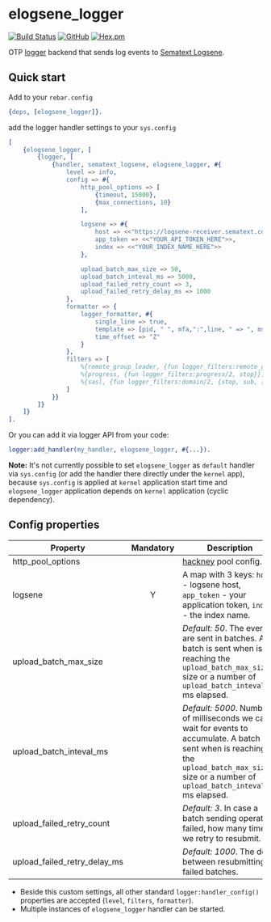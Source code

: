 # elogsene_logger

[![Build Status](https://travis-ci.com/silviucpp/elogsene_logger.svg?branch=main)](https://travis-ci.com/github/silviucpp/elogsene_logger)
[![GitHub](https://img.shields.io/github/license/silviucpp/elogsene_logger)](https://github.com/silviucpp/elogsene_logger/blob/master/LICENSE)
[![Hex.pm](https://img.shields.io/hexpm/v/elogsene_logger)](https://hex.pm/packages/elogsene_logger)

OTP [logger](1) backend that sends log events to [Sematext Logsene](2).

## Quick start

Add to your `rebar.config`

```erlang
{deps, [elogsene_logger]}.
```

add the logger handler settings to your `sys.config`

```erlang
[
    {elogsene_logger, [
        {logger, [
            {handler, sematext_logsene, elogsene_logger, #{
                level => info,
                config => #{
                    http_pool_options => [
                        {timeout, 15000},
                        {max_connections, 10}
                    ],

                    logsene => #{
                        host => <<"https://logsene-receiver.sematext.com">>,
                        app_token => <<"YOUR_API_TOKEN_HERE">>,
                        index => <<"YOUR_INDEX_NAME_HERE">>
                    },

                    upload_batch_max_size => 50,
                    upload_batch_inteval_ms => 5000,
                    upload_failed_retry_count => 3,
                    upload_failed_retry_delay_ms => 1000
                },
                formatter => {
                    logger_formatter, #{
                        single_line => true,
                        template => [pid, " ", mfa,":",line, " => ", msg],
                        time_offset => "Z"
                    }
                },
                filters => [
                    %{remote_group_leader, {fun logger_filters:remote_gl/2, stop}},
                    %{progress, {fun logger_filters:progress/2, stop}},
                    %{sasl, {fun logger_filters:domain/2, {stop, sub, [otp, sasl]}}}
                ]
            }}
        ]}
    ]}
].

```

Or you can add it via logger API from your code:

```erlang
logger:add_handler(my_handler, elogsene_logger, #{...}).
```

**Note:** It's not currently possible to set `elogsene_logger` as `default` handler via `sys.config` (or add the handler there directly under the `kernel` app),
because `sys.config` is applied at `kernel` application start time and `elogsene_logger` application depends on `kernel` application (cyclic dependency). 

## Config properties

| Property               | Mandatory |    Description |
| --------------------- | :-----: | -------------- |
| http_pool_options      |        | [hackney](3) pool config. |
| logsene                | Y      | A map with 3 keys: `host` - logsene host, `app_token` - your application token, `index` - the index name.|
| upload_batch_max_size |         | *Default: 50*. The events are sent in batches. A batch is sent when is reaching the `upload_batch_max_size` size or a number of `upload_batch_inteval_ms` ms elapsed.|
| upload_batch_inteval_ms|        | *Default: 5000*. Number of milliseconds we can wait for events to accumulate. A batch is sent when is reaching the `upload_batch_max_size` size or a number of `upload_batch_inteval_ms` ms elapsed.|
| upload_failed_retry_count |     | *Default: 3*. In case a batch sending operation failed, how many times we retry to resubmit.|
| upload_failed_retry_delay_ms|   | *Default: 1000*. The delay between resubmitting failed batches.|

- Beside this custom settings, all other standard `logger:handler_config()` properties are accepted (`level`, `filters`, `formatter`).
- Multiple instances of `elogsene_logger` handler can be started. 

[1]: https://www.erlang.org/doc/apps/kernel/logger_chapter.html
[2]: https://sematext.com/logsene/
[3]: https://github.com/benoitc/hackney
